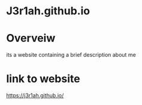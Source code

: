 # J3r1ah.github.io

# Overveiw 

its a website containing a brief description about me

# link to website 
https://j3r1ah.github.io/
